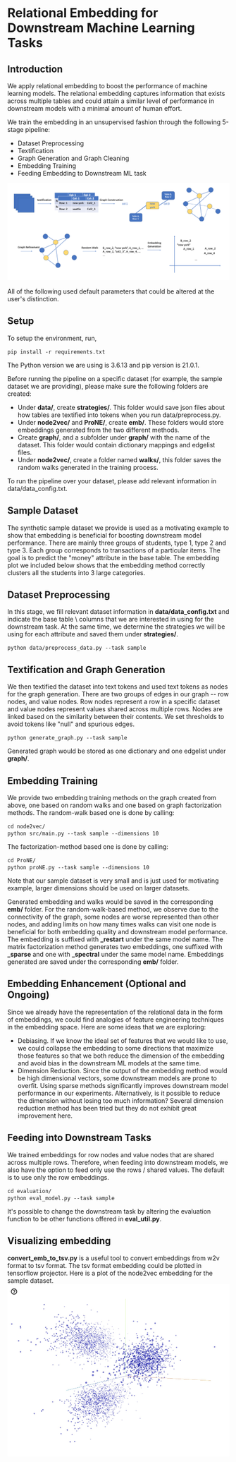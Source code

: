 
# Relational Embedding for Downstream Machine Learning Tasks

  
## Introduction

  

We apply relational embedding to boost the performance of machine learning models. The relational embedding captures information that exists across multiple tables and could attain a similar level of performance in downstream models with a minimal amount of human effort.

 
We train the embedding in an unsupervised fashion through the following 5-stage pipeline: 

- Dataset Preprocessing
- Textification 
- Graph Generation and Graph Cleaning 
- Embedding Training 
- Feeding Embedding to Downstream ML task 

![System Pipeline](pics/Sys-pipeline.png)

All of the following used default parameters that could be altered at the user's distinction. 

## Setup 
To setup the environment, run, 
```
pip install -r requirements.txt
```  

The Python version we are using is 3.6.13 and pip version is 21.0.1.

Before running the pipeline on a specific dataset (for example, the sample dataset we are providing), please make sure the following folders are created: 

- Under **data/**, create **strategies/**. This folder would save json files about how tables are textified into tokens when you run data/preprocess.py. 
- Under **node2vec/** and **ProNE/**, create **emb/**. These folders would store embeddings generated from the two different methods. 
- Create **graph/**, and a subfolder under **graph/** with the name of the dataset. This folder would contain dictionary mappings and edgelist files.
- Under **node2vec/**, create a folder named **walks/**, this folder saves the random walks generated in the training process. 

To run the pipeline over your dataset, please add relevant information in data/data_config.txt. 

## Sample Dataset 
The synthetic sample dataset we provide is used as a motivating example to show that embedding is beneficial for boosting downstream model performance. There are mainly three groups of students, type 1, type 2 and type 3. Each group corresponds to transactions of a particular items. The goal is to predict the "money" attribute in the base table. The embedding plot we included below shows that the embedding method correctly clusters all the students into 3 large categories. 


## Dataset Preprocessing
In this stage, we fill relevant dataset information in **data/data_config.txt** and indicate the base table \ columns that we are interested in using for the downstream task. At the same time, we determine the strategies we will be using for each attribute and saved them under **strategies/**.

```
python data/preprocess_data.py --task sample 
```

## Textification and Graph Generation 
We then textified the dataset into text tokens and used text tokens as nodes for the graph generation. There are two groups of edges in our graph -- row nodes, and value nodes. Row nodes represent a row in a specific dataset and value nodes represent values shared across multiple rows. Nodes are linked based on the similarity between their contents. We set thresholds to avoid tokens like "null" and spurious edges. 

```
python generate_graph.py --task sample 
```

Generated graph would be stored as one dictionary and one edgelist under **graph/**. 

## Embedding Training 
We provide two embedding training methods on the graph created from above, one based on random walks and one based on graph factorization methods. The random-walk based one is done by calling: 

```
cd node2vec/ 
python src/main.py --task sample --dimensions 10
```
 
 The factorization-method based one is done by calling: 
 ```
 cd ProNE/ 
python proNE.py --task sample --dimensions 10
 ```

Note that our sample dataset is very small and is just used for motivating example, larger dimensions should be used on larger datasets. 

Generated embedding and walks would be saved in the corresponding **emb/** folder. For the random-walk-based method, we observe due to the connectivity of the graph, some nodes are worse represented than other nodes, and adding limits on how many times walks can visit one node is beneficial for both embedding quality and downstream model performance. The embedding is suffixed with **_restart** under the same model name. The matrix factorization method generates two embeddings, one suffixed with **_sparse** and one with **_spectral** under the same model name. Embeddings generated are saved under the corresponding **emb/** folder. 

## Embedding Enhancement (Optional and Ongoing) 
Since we already have the representation of the relational data in the form of embeddings, we could find analogies of feature engineering techniques in the embedding space. Here are some ideas that we are exploring: 

- Debiasing. If we know the ideal set of features that we would like to use, we could collapse the embedding to some directions that maximize those features so that we both reduce the dimension of the embedding and avoid bias in the downstream ML models at the same time. 
- Dimension Reduction. Since the output of the embedding method would be high dimensional vectors, some downstream models are prone to overfit. Using sparse methods significantly improves downstream model performance in our experiments. Alternatively, is it possible to reduce the dimension without losing too much information? Several dimension reduction method has been tried but they do not exhibit great improvement here. 

## Feeding into Downstream Tasks 
We trained embeddings for row nodes and value nodes that are shared across multiple rows. Therefore, when feeding into downstream models, we also have the option to feed only use the rows / shared values. The default is to use only the row embeddings.

```
cd evaluation/
python eval_model.py --task sample 
```

It's possible to change the downstream task by altering the evaluation function to be other functions offered in **eval_util.py**.

## Visualizing embedding 
**convert_emb_to_tsv.py** is a useful tool to convert embeddings from w2v format to tsv format. The tsv format embedding could be plotted in tensorflow projector. Here is a plot of the node2vec embedding for the sample dataset. 
![Sample](pics/Background-ex.png)